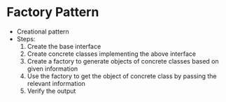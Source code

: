 # Factory Pattern
- Creational pattern
- Steps:
    1. Create the base interface
    2. Create concrete classes implementing the above interface
    3. Create a factory to generate objects of concrete classes based on given information
    4. Use the factory to get the object of concrete class by passing the relevant information
    5. Verify the output
